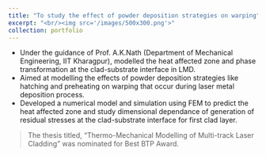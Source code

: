 ```yaml
---
title: "To study the effect of powder deposition strategies on warping"
excerpt: "<br/><img src='/images/500x300.png'>"
collection: portfolio
---
```

* Under the guidance of Prof. A.K.Nath (Department of Mechanical Engineering, IIT Kharagpur), modelled the heat affected zone and phase transformation at the clad-substrate interface in LMD.
* Aimed at modelling the effects of powder deposition strategies like hatching and preheating on warping that occur during laser metal deposition process.
* Developed a numerical model and simulation using FEM to predict the heat affected zone and study dimensional dependance of generation of residual stresses at the clad-substrate interface for first clad layer​.
> The thesis titled, “Thermo-Mechanical Modelling of Multi-track Laser Cladding” was nominated for Best BTP Award.